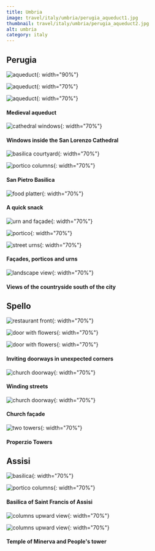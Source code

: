 ```yaml
---
title: Umbria
image: travel/italy/umbria/perugia_aqueduct1.jpg
thumbnail: travel/italy/umbria/perugia_aqueduct2.jpg
alt: umbria
category: italy
---
```


## Perugia

![aqueduct](./assets/img/travel/italy/umbria/perugia_aqueduct2.jpg){: width="90%"}

![aqueduct](./assets/img/travel/italy/umbria/perugia_aqueduct3.jpg){: width="70%"}

![aqueduct](./assets/img/travel/italy/umbria/perugia_aqueduct4.jpg){: width="70%"}

#### Medieval aqueduct

![cathedral windows](./assets/img/travel/italy/umbria/perugia_cathedral.jpg){: width="70%"}

#### Windows inside the San Lorenzo Cathedral

![basilica courtyard](./assets/img/travel/italy/umbria/perugia_basilica1.jpg){: width="70%"}

![portico columns](./assets/img/travel/italy/umbria/perugia_basilica2.jpg){: width="70%"}

#### San Pietro Basilica

![food platter](./assets/img/travel/italy/umbria/perugia_food.jpg){: width="70%"}

#### A quick snack

![urn and façade](./assets/img/travel/italy/umbria/perugia_facade.jpg){: width="70%"}

![portico](./assets/img/travel/italy/umbria/perugia_portico.jpg){: width="70%"}

![street urns](./assets/img/travel/italy/umbria/perugia_urns.jpg){: width="70%"}

#### Façades, porticos and urns

![landscape view](./assets/img/travel/italy/umbria/perugia_view.jpg){: width="70%"}

#### Views of the countryside south of the city

## Spello

![restaurant front](./assets/img/travel/italy/umbria/spello_flowers1.jpg){: width="70%"}

![door with flowers](./assets/img/travel/italy/umbria/spello_flowers2.jpg){: width="70%"}

![door with flowers](./assets/img/travel/italy/umbria/spello_flowers3.jpg){: width="70%"}

#### Inviting doorways in unexpected corners

![church doorway](./assets/img/travel/italy/umbria/spello_arch.jpg){: width="70%"}

#### Winding streets

![church doorway](./assets/img/travel/italy/umbria/spello_church.jpg){: width="70%"}

#### Church façade

![two towers](./assets/img/travel/italy/umbria/spello_towers.jpg){: width="70%"}

#### Properzio Towers

## Assisi

![basilica](./assets/img/travel/italy/umbria/assisi_basilica1.jpg){: width="70%"}

![portico columns](./assets/img/travel/italy/umbria/assisi_basilica2.jpg){: width="70%"}

#### Basilica of Saint Francis of Assisi

![columns upward view](./assets/img/travel/italy/umbria/assisi_columns.jpg){: width="70%"}

![columns upward view](./assets/img/travel/italy/umbria/assisi_tower.jpg){: width="70%"}

#### Temple of Minerva and People's tower
